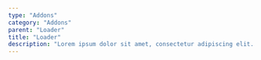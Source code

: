 ```yaml
---
type: "Addons"
category: "Addons"
parent: "Loader"
title: "Loader"
description: "Lorem ipsum dolor sit amet, consectetur adipiscing elit. Nunc tempus laoreet leo sit amet iaculis."
---
```

